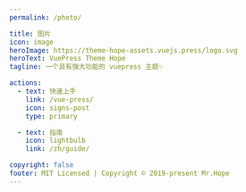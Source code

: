 ```yaml
---
permalink: /photo/

title: 图片
icon: image
heroImage: https://theme-hope-assets.vuejs.press/logo.svg
heroText: VuePress Theme Hope
tagline: 一个具有强大功能的 vuepress 主题✨

actions:
  - text: 快速上手
    link: /vue-press/
    icon: signs-post
    type: primary

  - text: 指南
    icon: lightbulb
    link: /zh/guide/

copyright: false
footer: MIT Licensed | Copyright © 2019-present Mr.Hope
---
```


